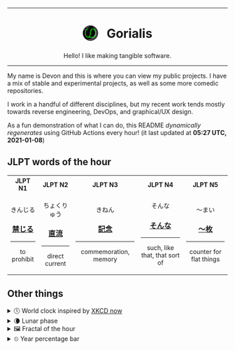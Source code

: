 ***

<h1 align="center">
<sub>
    <img src="readme/resources/avatar.png" height="36">
</sub>
&nbsp;
Gorialis
</h1>
<p align="center">
Hello! I like making tangible software.
</p>

***

My name is Devon and this is where you can view my public projects. I have a mix of stable and experimental projects, as well as some more comedic repositories.

I work in a handful of different disciplines, but my recent work tends mostly towards reverse engineering, DevOps, and graphical/UX design.

As a fun demonstration of what I can do, this README *dynamically regenerates* using GitHub Actions every hour! (it last updated at **05:27 UTC, 2021-01-08**)

<h2>JLPT words of the hour</h2>
<table>
    <tr>
        <th>JLPT N1</th>
        <th>JLPT N2</th>
        <th>JLPT N3</th>
        <th>JLPT N4</th>
        <th>JLPT N5</th>
    </tr>
    <tr>
        <td>
            <p align="center">きんじる</p>
            <h3 align="center"><b><a href="https://jisho.org/search/%E7%A6%81%E3%81%98%E3%82%8B">禁じる</a></b></h3>
            <hr>
            <p align="center">to prohibit</p>
        </td>
        <td>
            <p align="center">ちょくりゅう</p>
            <h3 align="center"><b><a href="https://jisho.org/search/%E7%9B%B4%E6%B5%81">直流</a></b></h3>
            <hr>
            <p align="center">direct current</p>
        </td>
        <td>
            <p align="center">きねん</p>
            <h3 align="center"><b><a href="https://jisho.org/search/%E8%A8%98%E5%BF%B5">記念</a></b></h3>
            <hr>
            <p align="center">commemoration,<wbr> memory</p>
        </td>
        <td>
            <p align="center">そんな</p>
            <h3 align="center"><b><a href="https://jisho.org/search/%E3%81%9D%E3%82%93%E3%81%AA">そんな</a></b></h3>
            <hr>
            <p align="center">such,<wbr> like that,<wbr> that sort of</p>
        </td>
        <td>
            <p align="center">～まい</p>
            <h3 align="center"><b><a href="https://jisho.org/search/%EF%BD%9E%E6%9E%9A">～枚</a></b></h3>
            <hr>
            <p align="center">counter for flat things</p>
        </td>
    </tr>
</table>

<h2>Other things</h2>
<details>
<summary>🕔  World clock inspired by <a href="https://xkcd.com/now">XKCD now</a></summary>

> <img src="generated/now.png" width="512">

</details>
<details>
<summary>🌘 Lunar phase</summary>

The moon is approximately 85.17% through its phase (Waning Crescent).

</details>
<details>
<summary>&#x1f5bc; Fractal of the hour</summary>

> <img src="generated/fractal.png" width="512">

</details>
<details>
<summary>&#x23f2; Year percentage bar</summary>
<pre><code>2021 [▁▁▁▁▁▁▁▁▁▁▁▁▁▁▁▁▁▁▁▁] 1.98%</code></pre>
</details>
